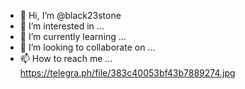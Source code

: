 - 👋 Hi, I’m @black23stone
- 👀 I’m interested in ...
- 🌱 I’m currently learning ...
- 💞️ I’m looking to collaborate on ...
- 📫 How to reach me ...
https://telegra.ph/file/383c40053bf43b7889274.jpg
<!---
black23stone/black23stone is a ✨ special ✨ repository because its `README.md` (this file) appears on your GitHub profile.
You can click the Preview link to take a look at your changes.
--->
